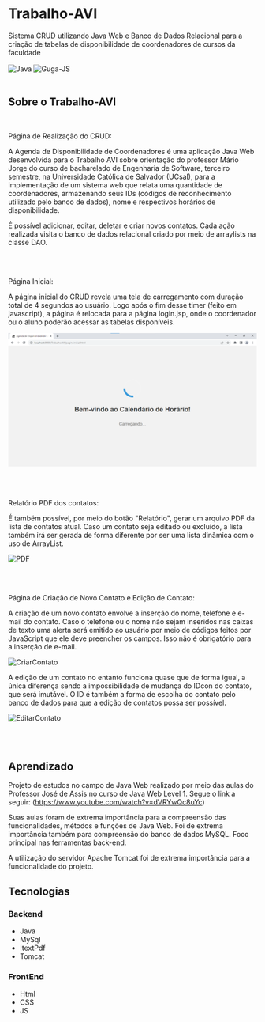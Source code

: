# Trabalho-AVI
Sistema CRUD utilizando Java Web e Banco de Dados Relacional para a criação de tabelas de disponibilidade de coordenadores de cursos da faculdade

<img align="center" alt="Java" src= "https://img.shields.io/badge/Java-ED8B00?style=for-the-badge&logo=openjdk&logoColor=white"/>
<img align="center" alt="Guga-JS" height="30" width="40" src="https://cdn.jsdelivr.net/gh/devicons/devicon/icons/javascript/javascript-original.svg" />
<br/> <br/>

## Sobre o Trabalho-AVI
<br/>

Página de Realização do CRUD:

A Agenda de Disponibilidade de Coordenadores é uma aplicação Java Web desenvolvida para o Trabalho AVI sobre orientação do professor Mário Jorge do curso de bacharelado de Engenharia de Software, terceiro semestre, na Universidade Católica de Salvador (UCsal), para a implementação de um sistema web que relata uma quantidade de coordenadores, armazenando seus IDs (códigos de reconhecimento utilizado pelo banco de dados), nome e respectivos horários de disponibilidade.

É possível adicionar, editar, deletar e criar novos contatos. Cada ação realizada visita o banco de dados relacional criado por meio de arraylists na classe DAO. 

<br/>


<br/>

Página Inicial: 

A página inicial do CRUD revela uma tela de carregamento com duração total de 4 segundos ao usuário. Logo após o fim desse timer (feito em javascript), a página é relocada para a página login.jsp, onde o coordenador ou o aluno poderão acessar as tabelas disponíveis.

![PaginaInicial](https://raw.githubusercontent.com/joaogstex/Trabalho-AVI/master/imagensAVI/loading.png)

<br/>
<br/>

Relatório PDF dos contatos: 

É também possível, por meio do botão "Relatório", gerar um arquivo PDF da lista de contatos atual. Caso um contato seja editado ou excluído, a lista também irá ser gerada de forma diferente por ser uma lista dinâmica com o uso de ArrayList.

![PDF](https://raw.githubusercontent.com/joaogstex/Agenda-Contatos-CRUD/main/ImagensGit/AgendaPdf.jpg)

<br/>
<br/>

Página de Criação de Novo Contato e Edição de Contato: 

A criação de um novo contato envolve a inserção do nome, telefone e e-mail do contato. Caso o telefone ou o nome não sejam inseridos nas caixas de texto uma alerta será emitido ao usuário por meio de códigos feitos por JavaScript que ele deve preencher os campos. Isso não é obrigatório para a inserção de e-mail. 

![CriarContato](https://raw.githubusercontent.com/joaogstex/Agenda-Contatos-CRUD/main/ImagensGit/CriarContato.jpg)

A edição de um contato no entanto funciona quase que de forma igual, a única diferença sendo a impossibilidade de mudança do IDcon do contato, que será imutável. O ID é também a forma de escolha do contato pelo banco de dados para que a edição de contatos possa ser possível.

![EditarContato](https://raw.githubusercontent.com/joaogstex/Agenda-Contatos-CRUD/main/ImagensGit/Editar.jpg)

<br/>


<br/>

## Aprendizado

Projeto de estudos no campo de Java Web realizado por meio das aulas do Professor José de Assis no curso de Java Web Level 1. Segue o link a seguir: (https://www.youtube.com/watch?v=dVRYwQc8uYc)

Suas aulas foram de extrema importância para a compreensão das funcionalidades, métodos e funções de Java Web. Foi de extrema importância também para compreensão do banco de dados MySQL. Foco principal nas ferramentas back-end.

A utilização do servidor Apache Tomcat foi de extrema importância para a funcionalidade do projeto.

## Tecnologias

### Backend
- Java
- MySql
- ItextPdf
- Tomcat

### FrontEnd
- Html
- CSS
- JS
